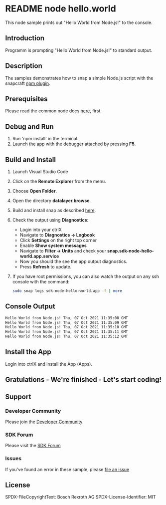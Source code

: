 # README node hello.world

This node sample prints out "Hello World from Node.js!" to the console.

## Introduction

Programm is prompting "Hello World from Node.js!" to standard output.

## Description

The samples demonstrates how to snap a simple Node.js script with the snapcraft [npm plugin](https://snapcraft.io/docs/npm-plugin).

## Prerequisites

Please read the common node docs [here](./../README.md), first.

## Debug and Run
1. Run 'npm install' in the terminal.  
2. Launch the app with the debugger attached by pressing __F5__.

## Build and Install

1. Launch Visual Studio Code
2. Click on the __Remote Explorer__ from the menu.
3. Choose __Open Folder__.
4. Open the directory __datalayer.browse__.
5. Build and install snap as described [here](./../README.md).
6. Check the output using __Diagnostics__:

   + Login into your ctrlX
   + Navigate to __Diagnostics -> Logbook__ 
   + Click __Settings__ on the right top corner
   + Enable __Show system messages__
   + Navigate to __Filter -> Units__ and check your __snap.sdk-node-hello-world.app.service__
   + Now you should the see the app output diagnostics. 
   + Press __Refresh__ to update.

7. If you have root permissions, you can also watch the output on any ssh console with the command:
    ```bash
    sudo snap logs sdk-node-hello-world.app -f | more
    ```
## Console Output
```bash
Hello World from Node.js! Thu, 07 Oct 2021 11:35:08 GMT
Hello World from Node.js! Thu, 07 Oct 2021 11:35:09 GMT
Hello World from Node.js! Thu, 07 Oct 2021 11:35:10 GMT
Hello World from Node.js! Thu, 07 Oct 2021 11:35:11 GMT
Hello World from Node.js! Thu, 07 Oct 2021 11:35:12 GMT
 ```

## Install the App

Login into ctrlX and install the App (Apps).

## Gratulations - We're finished - Let's start coding!


## Support
### Developer Community

Please join the [Developer Community](https://developer.community.boschrexroth.com/)

### SDK Forum

Please visit the [SDK Forum](https://developer.community.boschrexroth.com/t5/ctrlX-AUTOMATION/ct-p/dcdev_community-bunit-dcae/)

### Issues

If you've found an error in these sample, please [file an issue](https://github.com/boschrexroth)

## License

SPDX-FileCopyrightText: Bosch Rexroth AG
SPDX-License-Identifier: MIT
